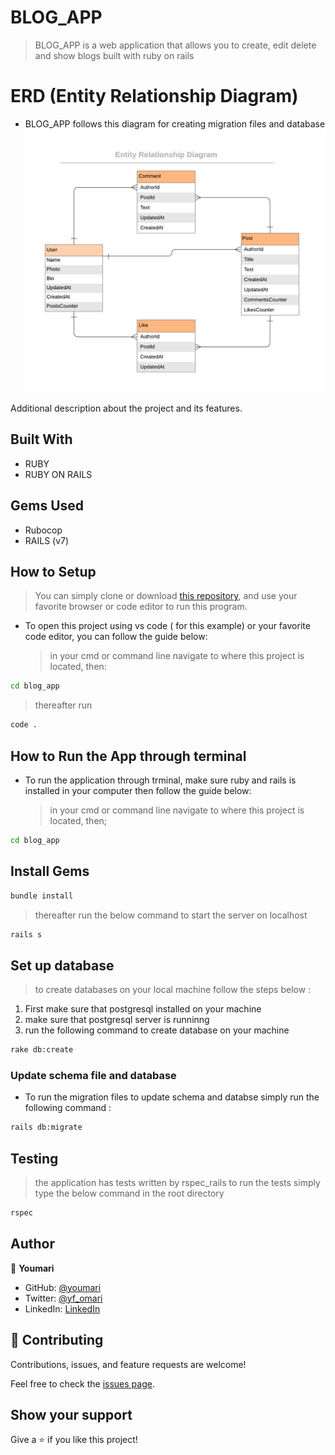 # BLOG_APP

> BLOG_APP is a web application that allows you to create, edit delete and show blogs built with ruby on rails

# ERD (Entity Relationship Diagram)
- BLOG_APP follows this diagram for creating migration files and database
![screenshot](./public/blog_app_erd.png)

Additional description about the project and its features.

## Built With

- RUBY
- RUBY ON RAILS

## Gems Used

- Rubocop
- RAILS (v7)

## How to Setup

> You can simply clone or download [this repository](https://github.com/youmari/blog.git), and use your favorite browser or code editor to run this program.

- To open this project using vs code ( for this example) or your favorite code editor, you can follow the guide below:
  > in your cmd or command line navigate to where this project is located, then:

```bash
cd blog_app
```

> thereafter run

```bash
code .
```

## How to Run the App through terminal

- To run the application through trminal, make sure ruby and rails is installed in your computer then follow the guide below:
  > in your cmd or command line navigate to where this project is located, then;

```cmd
cd blog_app
```

## Install Gems


```bash
bundle install
```

> thereafter run the below command to start the server on localhost

```bash
rails s 
```
## Set up database
> to create databases on your local machine follow the steps below :
1. First make sure that postgresql installed on your machine
2. make sure that postgresql server is runninng 
3. run the following command to create database on your machine
  ```bash
  rake db:create
  ```
  ### Update schema file and database
  - To run the migration files to update schema and databse simply run the following command :
  ```bash
  rails db:migrate
  ```
## Testing
> the application has tests written by rspec_rails to run the tests simply type the below command in the root directory
```bash
rspec
```  

## Author

👤 **Youmari**

- GitHub: [@youmari](https://github.com/youmari)
- Twitter: [@yf_omari](https://twitter.com/yf_omari)
- LinkedIn: [LinkedIn](https://www.linkedin.com/in/yassine-omari-945114190/)

## 🤝 Contributing

Contributions, issues, and feature requests are welcome!

Feel free to check the [issues page](../../issues/).

## Show your support

Give a ⭐️ if you like this project!
